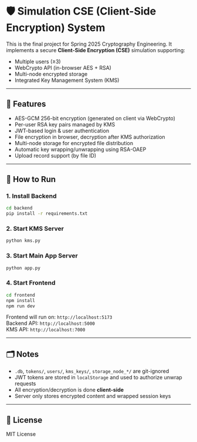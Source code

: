 
# 🛡️ Simulation CSE (Client-Side Encryption) System

This is the final project for Spring 2025 Cryptography Engineering. It implements a secure **Client-Side Encryption (CSE)** simulation supporting:
- Multiple users (≥3)
- WebCrypto API (in-browser AES + RSA)
- Multi-node encrypted storage
- Integrated Key Management System (KMS)

---

## 🔐 Features

- AES-GCM 256-bit encryption (generated on client via WebCrypto)
- Per-user RSA key pairs managed by KMS
- JWT-based login & user authentication
- File encryption in browser, decryption after KMS authorization
- Multi-node storage for encrypted file distribution
- Automatic key wrapping/unwrapping using RSA-OAEP
- Upload record support (by file ID)

---

## 🚀 How to Run

### 1. Install Backend

```bash
cd backend
pip install -r requirements.txt
```

### 2. Start KMS Server

```bash
python kms.py
```

### 3. Start Main App Server

```bash
python app.py
```

### 4. Start Frontend

```bash
cd frontend
npm install
npm run dev
```

Frontend will run on: `http://localhost:5173`  
Backend API: `http://localhost:5000`  
KMS API: `http://localhost:7000`

---

## 🗂️ Notes

- `.db`, `tokens/`, `users/`, `kms_keys/`, `storage_node_*/` are git-ignored
- JWT tokens are stored in `localStorage` and used to authorize unwrap requests
- All encryption/decryption is done **client-side**
- Server only stores encrypted content and wrapped session keys

---

## 📄 License

MIT License
